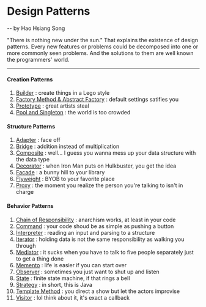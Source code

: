 # Design Patterns
 -- by Hao Hsiang Song

"There is nothing new under the sun." That explains the existence of design patterns. Every new features or problems could be decomposed into one or more commonly seen problems. And the solutions to them are well known the programmers' world.

---

#### Creation Patterns
1. [Builder](https://github.com/HHSong/Best-Java-Backend-Practices/tree/master/Design%20Patterns/Creation#1-builder)
: create things in a Lego style
2. [Factory Method & Abstract Factory](https://github.com/HHSong/Best-Java-Backend-Practices/tree/master/Design%20Patterns/Creation#2-factory-method--abstract-factory) 
: default settings satifies you
3. [Prototype](https://github.com/HHSong/Best-Java-Backend-Practices/tree/master/Design%20Patterns/Creation#3-prototype-clone-over-new)
: great artists steal
4. [Pool and Singleton](https://github.com/HHSong/Best-Java-Backend-Practices/tree/master/Design%20Patterns/Creation#4-pool-and-singleton)
: the world is too crowded

#### Structure Patterns
1. [Adapter](https://github.com/HHSong/Best-Java-Backend-Practices/tree/master/Design%20Patterns/Structure#1-adapter)
: face off
2. [Bridge](https://github.com/HHSong/Best-Java-Backend-Practices/tree/master/Design%20Patterns/Structure#2-bridge)
: addition instead of multiplication
3. [Composite](https://github.com/HHSong/Best-Java-Backend-Practices/tree/master/Design%20Patterns/Structure#3-composite)
: well... I guess you wanna mess up your data structure with the data type
4. [Decorator](https://github.com/HHSong/Best-Java-Backend-Practices/tree/master/Design%20Patterns/Structure#4-decorator)
: when Iron Man puts on Hulkbuster, you get the idea
5. [Facade](https://github.com/HHSong/Best-Java-Backend-Practices/tree/master/Design%20Patterns/Structure#5-facade)
: a bunny hill to your library
6. [Flyweight](https://github.com/HHSong/Best-Java-Backend-Practices/tree/master/Design%20Patterns/Structure#6-flyweight)
: BYOB to your favorite place
7. [Proxy](https://github.com/HHSong/Best-Java-Backend-Practices/tree/master/Design%20Patterns/Structure#7-proxy)
: the moment you realize the person you're talking to isn't in charge

#### Behavior Patterns
1. [Chain of Responsibility](https://github.com/HHSong/Best-Java-Backend-Practices/tree/master/Design%20Patterns/Behavior#1-chain-of-responsibility)
: anarchism works, at least in your code
2. [Command](https://github.com/HHSong/Best-Java-Backend-Practices/tree/master/Design%20Patterns/Behavior#2-command)
: your code shoud be as simple as pushing a button
3. [Interpreter](https://github.com/HHSong/Best-Java-Backend-Practices/tree/master/Design%20Patterns/Behavior#3-interpreter)
: reading an input and parsing to a structure
4. [Iterator](https://github.com/HHSong/Best-Java-Backend-Practices/tree/master/Design%20Patterns/Behavior#4-iterator)
: holding data is not the same responsibility as walking you through
5. [Mediator](https://github.com/HHSong/Best-Java-Backend-Practices/tree/master/Design%20Patterns/Behavior#5-mediator)
: it sucks when you have to talk to five people separately just to get a thing done
6. [Memento](https://github.com/HHSong/Best-Java-Backend-Practices/tree/master/Design%20Patterns/Behavior#6-memento)
: life is easier if you can start over
7. [Observer](https://github.com/HHSong/Best-Java-Backend-Practices/tree/master/Design%20Patterns/Behavior#7-observer-aka-subscriber-aka-listerner)
: sometimes you just want to shut up and listen
8. [State](https://github.com/HHSong/Best-Java-Backend-Practices/tree/master/Design%20Patterns/Behavior#8-state)
: finite state machine, if that rings a bell
9. [Strategy](https://github.com/HHSong/Best-Java-Backend-Practices/tree/master/Design%20Patterns/Behavior#9-strategy)
: in short, this is Java
10. [Template Method](https://github.com/HHSong/Best-Java-Backend-Practices/tree/master/Design%20Patterns/Behavior#10-template-method)
: you direct a show but let the actors improvise
11. [Visitor](https://github.com/HHSong/Best-Java-Backend-Practices/tree/master/Design%20Patterns/Behavior#11-visitor)
: lol think about it, it's exact a callback 

